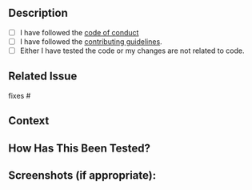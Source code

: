 ## Description

- [ ] I have followed the [code of conduct](https://github.com/Alphasians/AINA/blob/main/contributing.md)
- [ ] I have followed the [contributing guidelines](https://github.com/Alphasians/AINA/blob/main/contributing.md).
- [ ] Either I have tested the code or my changes are not related to code.

## Related Issue

fixes # <!-- Creating an issue before an Pull Request never hurts -->

## Context

## How Has This Been Tested?

## Screenshots (if appropriate):
